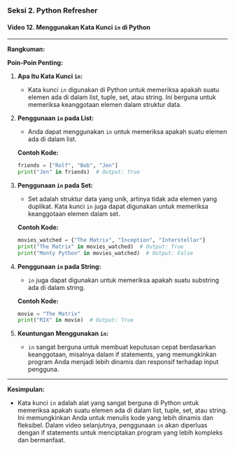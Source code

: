 ### Seksi 2. Python Refresher
#### Video 12. Menggunakan Kata Kunci `in` di Python

---

**Rangkuman:**

**Poin-Poin Penting:**

1. **Apa Itu Kata Kunci `in`:**
   - Kata kunci `in` digunakan di Python untuk memeriksa apakah suatu elemen ada di dalam list, tuple, set, atau string. Ini berguna untuk memeriksa keanggotaan elemen dalam struktur data.

2. **Penggunaan `in` pada List:**
   - Anda dapat menggunakan `in` untuk memeriksa apakah suatu elemen ada di dalam list.

   **Contoh Kode:**
   ```python
   friends = ["Rolf", "Bob", "Jen"]
   print("Jen" in friends)  # Output: True
   ```

3. **Penggunaan `in` pada Set:**
   - Set adalah struktur data yang unik, artinya tidak ada elemen yang duplikat. Kata kunci `in` juga dapat digunakan untuk memeriksa keanggotaan elemen dalam set.

   **Contoh Kode:**
   ```python
   movies_watched = {"The Matrix", "Inception", "Interstellar"}
   print("The Matrix" in movies_watched)  # Output: True
   print("Monty Python" in movies_watched)  # Output: False
   ```

4. **Penggunaan `in` pada String:**
   - `in` juga dapat digunakan untuk memeriksa apakah suatu substring ada di dalam string.

   **Contoh Kode:**
   ```python
   movie = "The Matrix"
   print("RIX" in movie)  # Output: True
   ```

5. **Keuntungan Menggunakan `in`:**
   - `in` sangat berguna untuk membuat keputusan cepat berdasarkan keanggotaan, misalnya dalam if statements, yang memungkinkan program Anda menjadi lebih dinamis dan responsif terhadap input pengguna.

---

**Kesimpulan:**
- Kata kunci `in` adalah alat yang sangat berguna di Python untuk memeriksa apakah suatu elemen ada di dalam list, tuple, set, atau string. Ini memungkinkan Anda untuk menulis kode yang lebih dinamis dan fleksibel. Dalam video selanjutnya, penggunaan `in` akan diperluas dengan if statements untuk menciptakan program yang lebih kompleks dan bermanfaat.